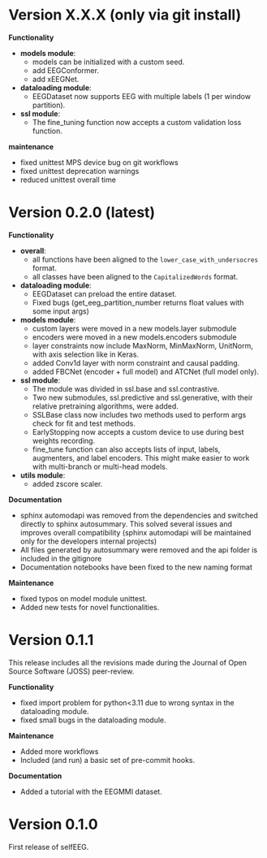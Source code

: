 # Version X.X.X (only via git install)

**Functionality**

- **models module**:
    - models can be initialized with a custom seed.
    - add EEGConformer.
    - add xEEGNet.
- **dataloading module**:
    - EEGDataset now supports EEG with multiple labels (1 per window partition).
- **ssl module**:
    - The fine_tuning function now accepts a custom validation loss function.

**maintenance**

* fixed unittest MPS device bug on git workflows
* fixed unittest deprecation warnings
* reduced unittest overall time


# Version 0.2.0 (latest)

**Functionality**

- **overall**:
  - all functions have been aligned to the `lower_case_with_undersocres` format.
  - all classes have been aligned to the `CapitalizedWords` format.
- **dataloading module**:
    - EEGDataset can preload the entire dataset.
    - Fixed bugs (get_eeg_partition_number returns float values with some input args)
- **models module**:
    - custom layers were moved in a new models.layer submodule
    - encoders were moved in a new models.encoders submodule
    - layer constraints now include MaxNorm, MinMaxNorm, UnitNorm, with axis
      selection like in Keras.
    - added Conv1d layer with norm constraint and causal padding.
    - added FBCNet (encoder + full model) and ATCNet (full model only).
- **ssl module**:
    - The module was divided in ssl.base and ssl.contrastive.
    - Two new submodules, ssl.predictive and ssl.generative, with their relative
      pretraining algorithms, were added.
    - SSLBase class now includes two methods used to perform args check for fit and
      test methods.
    - EarlyStopping now accepts a custom device to use during best weights recording.
    - fine_tune function can also accepts lists of input, labels, augmenters, and
      label encoders. This might make easier to work with multi-branch or multi-head
      models.
- **utils module**:
    - added zscore scaler.

**Documentation**
* sphinx automodapi was removed from the dependencies and switched directly to sphinx
  autosummary. This solved several issues and improves overall compatibility
  (sphinx automodapi will be maintained only for the developers internal projects)
* All files generated by autosummary were removed and the api folder is included in
  the gitignore
* Documentation notebooks have been fixed to the new naming format

**Maintenance**
* fixed typos on model module unittest.
* Added new tests for novel functionalities.


# Version 0.1.1

This release includes all the revisions made during the Journal of Open Source
Software (JOSS) peer-review.

**Functionality**

* fixed import problem for python<3.11 due to wrong syntax in the dataloading module.
* fixed small bugs in the dataloading module.

**Maintenance**

* Added more workflows
* Included (and run) a basic set of pre-commit hooks.

**Documentation**

* Added a tutorial with the EEGMMI dataset.


# Version 0.1.0

First release of selfEEG.
